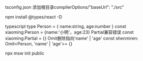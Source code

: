 tsconfig.json
添加根目录compilerOptions/"baseUrl": "./src"

npm install @types/react -D

typescript
type Person = {
 name:string,
 age:number
}
const xiaoming:Person = {name:'小明'，age:23}
Partial兼容错误
const xiaoming:Partial<Person> = {}
Omit删除指向'name' | 'age'
const shenmiren: Omit<Person, 'name' | 'age'>= {} 







npx msw init public


